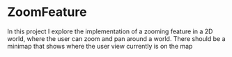 # ZoomFeature

In this project I explore the implementation of a zooming feature in a 2D world, where the user can zoom and pan around a world.
There should be a minimap that shows where the user view currently is on the map
